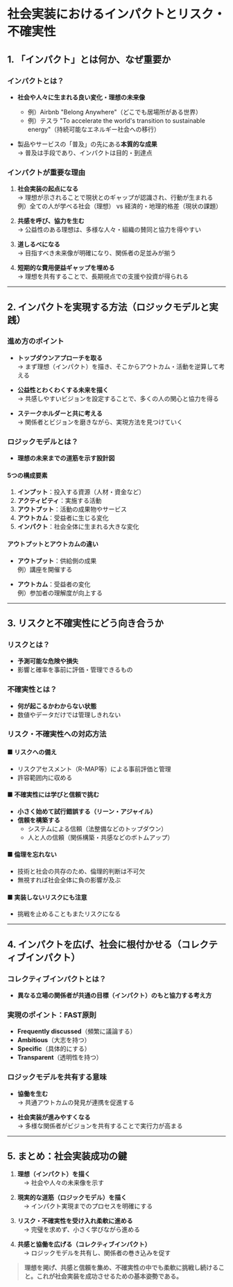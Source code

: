 # 社会実装におけるインパクトとリスク・不確実性

## 1. 「インパクト」とは何か、なぜ重要か

### インパクトとは？
- **社会や人々に生まれる良い変化・理想の未来像**  
  - 例）Airbnb "Belong Anywhere"（どこでも居場所がある世界）  
  - 例）テスラ "To accelerate the world's transition to sustainable energy"（持続可能なエネルギー社会への移行）

- 製品やサービスの「普及」の先にある**本質的な成果**  
  → 普及は手段であり、インパクトは目的・到達点

### インパクトが重要な理由
1. **社会実装の起点になる**  
  → 理想が示されることで現状とのギャップが認識され、行動が生まれる  
  例）全ての人が学べる社会（理想） vs 経済的・地理的格差（現状の課題）

2. **共感を呼び、協力を生む**  
  → 公益性のある理想は、多様な人々・組織の賛同と協力を得やすい

3. **道しるべになる**  
  → 目指すべき未来像が明確になり、関係者の足並みが揃う

4. **短期的な費用便益ギャップを埋める**  
  → 理想を共有することで、長期視点での支援や投資が得られる

---

## 2. インパクトを実現する方法（ロジックモデルと実践）

### 進め方のポイント
- **トップダウンアプローチを取る**  
  → まず理想（インパクト）を描き、そこからアウトカム・活動を逆算して考える

- **公益性とわくわくする未来を描く**  
  → 共感しやすいビジョンを設定することで、多くの人の関心と協力を得る

- **ステークホルダーと共に考える**  
  → 関係者とビジョンを磨きながら、実現方法を見つけていく

### ロジックモデルとは？
- **理想の未来までの道筋を示す設計図**

#### 5つの構成要素
1. **インプット**：投入する資源（人材・資金など）
2. **アクティビティ**：実施する活動
3. **アウトプット**：活動の成果物やサービス
4. **アウトカム**：受益者に生じる変化
5. **インパクト**：社会全体に生まれる大きな変化

#### アウトプットとアウトカムの違い
- **アウトプット**：供給側の成果  
  例）講座を開催する

- **アウトカム**：受益者の変化  
  例）参加者の理解度が向上する

---

## 3. リスクと不確実性にどう向き合うか

### リスクとは？
- **予測可能な危険や損失**
- 影響と確率を事前に評価・管理できるもの

### 不確実性とは？
- **何が起こるかわからない状態**
- 数値やデータだけでは管理しきれない

### リスク・不確実性への対応方法

#### ■ リスクへの備え
- リスクアセスメント（R-MAP等）による事前評価と管理
- 許容範囲内に収める

#### ■ 不確実性には学びと信頼で挑む
- **小さく始めて試行錯誤する（リーン・アジャイル）**
- **信頼を構築する**
  - システムによる信頼（法整備などのトップダウン）
  - 人と人の信頼（関係構築・共感などのボトムアップ）

#### ■ 倫理を忘れない
- 技術と社会の共存のため、倫理的判断は不可欠
- 無視すれば社会全体に負の影響が及ぶ

#### ■ 実装しないリスクにも注意
- 挑戦を止めることもまたリスクになる

---

## 4. インパクトを広げ、社会に根付かせる（コレクティブインパクト）

### コレクティブインパクトとは？
- **異なる立場の関係者が共通の目標（インパクト）のもと協力する考え方**

### 実現のポイント：FAST原則
- **Frequently discussed**（頻繁に議論する）
- **Ambitious**（大志を持つ）
- **Specific**（具体的にする）
- **Transparent**（透明性を持つ）

### ロジックモデルを共有する意味
- **協働を生む**  
  → 共通アウトカムの発見が連携を促進する

- **社会実装が進みやすくなる**  
  → 多様な関係者がビジョンを共有することで実行力が高まる

---

## 5. まとめ：社会実装成功の鍵

1. **理想（インパクト）を描く**  
　→ 社会や人々の未来像を示す

2. **現実的な道筋（ロジックモデル）を描く**  
　→ インパクト実現までのプロセスを明確にする

3. **リスク・不確実性を受け入れ柔軟に進める**  
　→ 完璧を求めず、小さく学びながら進める

4. **共感と協働を広げる（コレクティブインパクト）**  
　→ ロジックモデルを共有し、関係者の巻き込みを促す

> **理想を掲げ、共感と信頼を集め、不確実性の中でも柔軟に挑戦し続けること。これが社会実装を成功させるための基本姿勢である。**

